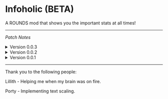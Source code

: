 # Infoholic (BETA)

 A ROUNDS mod that shows you the important stats at all times!

 ---

<i>Patch Notes</i>

<details>
<summary>Version 0.0.3</summary>
<br>

Released on <i>3/23/2022</i>


Added a keybinding to disable the menu on the fly (O by default.)

Centered the text better to the bottom left of the screen by default.

Fixed bugs relating to the Settings Preview, shouldn't glitch out anymore.

Fixed bugs with Disable during pick phase.

---
</details>

<details>
<summary>Version 0.0.2</summary>
<br>

Released on <i>3/21/2022</i>


Three new stats added.

Fixed bugs when entering sandbox, mod still does not work in sandbox though, just no more console flooding :)

---
</details>

<details>
<summary>Version 0.0.1</summary>
<br>

Released on <i>3/21/2022</i>


Initial Beta release.

---
</details>

---

Thank you to the following people:

Lillith - Helping me when my brain was on fire.

Porty - Implementing text scaling.
